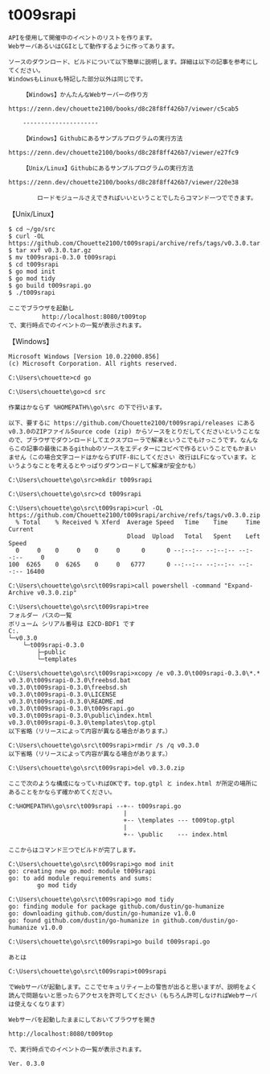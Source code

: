 # t009srapi

	APIを使用して開催中のイベントのリストを作ります。
	WebサーバあるいはCGIとして動作するように作ってあります。

	ソースのダウンロード、ビルドについて以下簡単に説明します。詳細は以下の記事を参考にしてください。
	WindowsもLinuxも特記した部分以外は同じです。

		【Windows】かんたんなWebサーバーの作り方
			https://zenn.dev/chouette2100/books/d8c28f8ff426b7/viewer/c5cab5

		---------------------

		【Windows】Githubにあるサンプルプログラムの実行方法
			https://zenn.dev/chouette2100/books/d8c28f8ff426b7/viewer/e27fc9

		【Unix/Linux】Githubにあるサンプルプログラムの実行方法
			https://zenn.dev/chouette2100/books/d8c28f8ff426b7/viewer/220e38

			ロードモジュールさえできればいいということでしたらコマンド一つでできます。

【Unix/Linux】

	$ cd ~/go/src
	$ curl -OL https://github.com/Chouette2100/t009srapi/archive/refs/tags/v0.3.0.tar.gz
	$ tar xvf v0.3.0.tar.gz
	$ mv t009srapi-0.3.0 t009srapi
	$ cd t009srapi
	$ go mod init
	$ go mod tidy
	$ go build t009srapi.go
	$ ./t009srapi

	ここでブラウザを起動し
	　　		http://localhost:8080/t009top
	で、実行時点でのイベントの一覧が表示されます。

【Windows】

	Microsoft Windows [Version 10.0.22000.856]
	(c) Microsoft Corporation. All rights reserved.

	C:\Users\chouette>cd go

	C:\Users\chouette\go>cd src

	作業はかならず %HOMEPATH%\go\src の下で行います。

	以下、要するに https://github.com/Chouette2100/t009srapi/releases にあるv0.3.0のZIPファイルSource code (zip) からソースをとりだしてくださいということなので、ブラウザでダウンロードしてエクスプローラで解凍というこでもけっこうです。なんならこの記事の最後にあるgithubのソースをエディターにコピペで作るということでもかまいません（この場合文字コードはかならずUTF-8にしてください 改行はLFになっています。というようなことを考えるとやっぱりダウンロードして解凍が安全かも）

	C:\Users\chouette\go\src>mkdir t009srapi

	C:\Users\chouette\go\src>cd t009srapi

	C:\Users\chouette\go\src\t009srapi>curl -OL https://github.com/Chouette2100/t009srapi/archive/refs/tags/v0.3.0.zip
	  % Total    % Received % Xferd  Average Speed   Time    Time     Time  Current
	                                 Dload  Upload   Total   Spent    Left  Speed
	  0     0    0     0    0     0      0      0 --:--:-- --:--:-- --:--:--     0
	100  6265    0  6265    0     0   6777      0 --:--:-- --:--:-- --:--:-- 16400

	C:\Users\chouette\go\src\t009srapi>call powershell -command "Expand-Archive v0.3.0.zip"

	C:\Users\chouette\go\src\t009srapi>tree
	フォルダー パスの一覧
	ボリューム シリアル番号は E2CD-BDF1 です
	C:.
	└─v0.3.0
	    └─t009srapi-0.3.0
	        ├─public
	        └─templates

	C:\Users\chouette\go\src\t009srapi>xcopy /e v0.3.0\t009srapi-0.3.0\*.*
	v0.3.0\t009srapi-0.3.0\freebsd.bat
	v0.3.0\t009srapi-0.3.0\freebsd.sh
	v0.3.0\t009srapi-0.3.0\LICENSE
	v0.3.0\t009srapi-0.3.0\README.md
	v0.3.0\t009srapi-0.3.0\t009srapi.go
	v0.3.0\t009srapi-0.3.0\public\index.html
	v0.3.0\t009srapi-0.3.0\templates\top.gtpl
	以下省略（リリースによって内容が異なる場合があります。）

	C:\Users\chouette\go\src\t009srapi>rmdir /s /q v0.3.0
	以下省略（リリースによって内容が異なる場合があります。）

	C:\Users\chouette\go\src\t009srapi>del v0.3.0.zip

	ここで次のような構成になっていればOKです。top.gtpl と index.html が所定の場所にあることをかならず確かめてください。

	C:%HOMEPATH%\go\src\t009srapi --+-- t009srapi.go
	                                |
	                                +-- \templates --- t009top.gtpl
	                                |
	                                +-- \public    --- index.html

	ここからはコマンド三つでビルドが完了します。

	C:\Users\chouette\go\src\t009srapi>go mod init
	go: creating new go.mod: module t009srapi
	go: to add module requirements and sums:
	        go mod tidy

	C:\Users\chouette\go\src\t009srapi>go mod tidy
	go: finding module for package github.com/dustin/go-humanize
	go: downloading github.com/dustin/go-humanize v1.0.0
	go: found github.com/dustin/go-humanize in github.com/dustin/go-humanize v1.0.0

	C:\Users\chouette\go\src\t009srapi>go build t009srapi.go

	あとは

	C:\Users\chouette\go\src\t009srapi>t009srapi

	でWebサーバが起動します。ここでセキュリティー上の警告が出ると思いますが、説明をよく読んで問題ないと思ったらアクセスを許可してください（もちろん許可しなければWebサーバは使えなくなります）

	Webサーバを起動したままにしておいてブラウザを開き

	http://localhost:8080/t009top

	で、実行時点でのイベントの一覧が表示されます。

	Ver. 0.3.0
